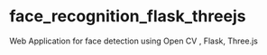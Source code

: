 # face_recognition_flask_threejs
Web Application for face detection using Open CV , Flask, Three.js
